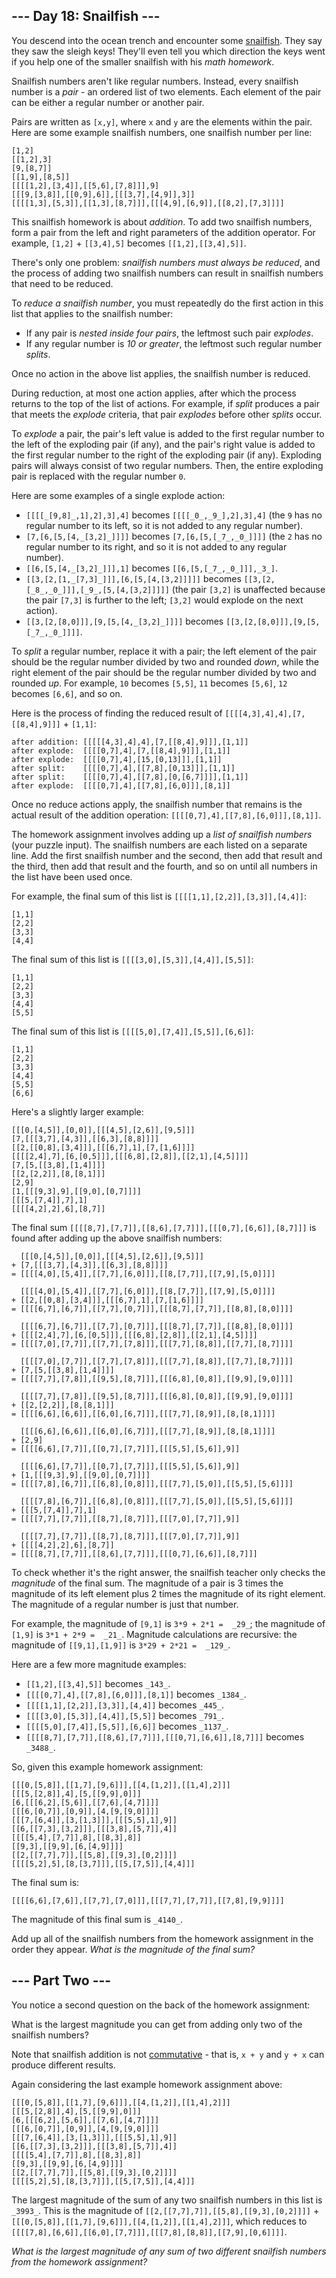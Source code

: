 ﻿## --- Day 18: Snailfish ---

You descend into the ocean trench and encounter some  [snailfish](https://en.wikipedia.org/wiki/Snailfish). They say they saw the sleigh keys! They'll even tell you which direction the keys went if you help one of the smaller snailfish with his  _math  homework_.

Snailfish numbers aren't like regular numbers. Instead, every snailfish number is a  _pair_  - an ordered list of two elements. Each element of the pair can be either a regular number or another pair.

Pairs are written as  `[x,y]`, where  `x`  and  `y`  are the elements within the pair. Here are some example snailfish numbers, one snailfish number per line:

```
[1,2]
[[1,2],3]
[9,[8,7]]
[[1,9],[8,5]]
[[[[1,2],[3,4]],[[5,6],[7,8]]],9]
[[[9,[3,8]],[[0,9],6]],[[[3,7],[4,9]],3]]
[[[[1,3],[5,3]],[[1,3],[8,7]]],[[[4,9],[6,9]],[[8,2],[7,3]]]]

```

This snailfish homework is about  _addition_. To add two snailfish numbers, form a pair from the left and right parameters of the addition operator. For example,  `[1,2]`  +  `[[3,4],5]`  becomes  `[[1,2],[[3,4],5]]`.

There's only one problem:  _snailfish numbers must always be reduced_, and the process of adding two snailfish numbers can result in snailfish numbers that need to be reduced.

To  _reduce a snailfish number_, you must repeatedly do the first action in this list that applies to the snailfish number:

-   If any pair is  _nested inside four pairs_, the leftmost such pair  _explodes_.
-   If any regular number is  _10 or greater_, the leftmost such regular number  _splits_.

Once no action in the above list applies, the snailfish number is reduced.

During reduction, at most one action applies, after which the process returns to the top of the list of actions. For example, if  _split_  produces a pair that meets the  _explode_  criteria, that pair  _explodes_  before other  _splits_  occur.

To  _explode_  a pair, the pair's left value is added to the first regular number to the left of the exploding pair (if any), and the pair's right value is added to the first regular number to the right of the exploding pair (if any). Exploding pairs will always consist of two regular numbers. Then, the entire exploding pair is replaced with the regular number  `0`.

Here are some examples of a single explode action:

-   `[[[[_[9,8]_,1],2],3],4]`  becomes  `[[[[_0_,_9_],2],3],4]`  (the  `9`  has no regular number to its left, so it is not added to any regular number).
-   `[7,[6,[5,[4,_[3,2]_]]]]`  becomes  `[7,[6,[5,[_7_,_0_]]]]`  (the  `2`  has no regular number to its right, and so it is not added to any regular number).
-   `[[6,[5,[4,_[3,2]_]]],1]`  becomes  `[[6,[5,[_7_,_0_]]],_3_]`.
-   `[[3,[2,[1,_[7,3]_]]],[6,[5,[4,[3,2]]]]]`  becomes  `[[3,[2,[_8_,_0_]]],[_9_,[5,[4,[3,2]]]]]`  (the pair  `[3,2]`  is unaffected because the pair  `[7,3]`  is further to the left;  `[3,2]`  would explode on the next action).
-   `[[3,[2,[8,0]]],[9,[5,[4,_[3,2]_]]]]`  becomes  `[[3,[2,[8,0]]],[9,[5,[_7_,_0_]]]]`.

To  _split_  a regular number, replace it with a pair; the left element of the pair should be the regular number divided by two and rounded  _down_, while the right element of the pair should be the regular number divided by two and rounded  _up_. For example,  `10`  becomes  `[5,5]`,  `11`  becomes  `[5,6]`,  `12`  becomes  `[6,6]`, and so on.

Here is the process of finding the reduced result of  `[[[[4,3],4],4],[7,[[8,4],9]]]`  +  `[1,1]`:

```
after addition: [[[[[4,3],4],4],[7,[[8,4],9]]],[1,1]]
after explode:  [[[[0,7],4],[7,[[8,4],9]]],[1,1]]
after explode:  [[[[0,7],4],[15,[0,13]]],[1,1]]
after split:    [[[[0,7],4],[[7,8],[0,13]]],[1,1]]
after split:    [[[[0,7],4],[[7,8],[0,[6,7]]]],[1,1]]
after explode:  [[[[0,7],4],[[7,8],[6,0]]],[8,1]]

```

Once no reduce actions apply, the snailfish number that remains is the actual result of the addition operation:  `[[[[0,7],4],[[7,8],[6,0]]],[8,1]]`.

The homework assignment involves adding up a  _list of snailfish numbers_  (your puzzle input). The snailfish numbers are each listed on a separate line. Add the first snailfish number and the second, then add that result and the third, then add that result and the fourth, and so on until all numbers in the list have been used once.

For example, the final sum of this list is  `[[[[1,1],[2,2]],[3,3]],[4,4]]`:

```
[1,1]
[2,2]
[3,3]
[4,4]

```

The final sum of this list is  `[[[[3,0],[5,3]],[4,4]],[5,5]]`:

```
[1,1]
[2,2]
[3,3]
[4,4]
[5,5]

```

The final sum of this list is  `[[[[5,0],[7,4]],[5,5]],[6,6]]`:

```
[1,1]
[2,2]
[3,3]
[4,4]
[5,5]
[6,6]

```

Here's a slightly larger example:

```
[[[0,[4,5]],[0,0]],[[[4,5],[2,6]],[9,5]]]
[7,[[[3,7],[4,3]],[[6,3],[8,8]]]]
[[2,[[0,8],[3,4]]],[[[6,7],1],[7,[1,6]]]]
[[[[2,4],7],[6,[0,5]]],[[[6,8],[2,8]],[[2,1],[4,5]]]]
[7,[5,[[3,8],[1,4]]]]
[[2,[2,2]],[8,[8,1]]]
[2,9]
[1,[[[9,3],9],[[9,0],[0,7]]]]
[[[5,[7,4]],7],1]
[[[[4,2],2],6],[8,7]]

```

The final sum  `[[[[8,7],[7,7]],[[8,6],[7,7]]],[[[0,7],[6,6]],[8,7]]]`  is found after adding up the above snailfish numbers:

```
  [[[0,[4,5]],[0,0]],[[[4,5],[2,6]],[9,5]]]
+ [7,[[[3,7],[4,3]],[[6,3],[8,8]]]]
= [[[[4,0],[5,4]],[[7,7],[6,0]]],[[8,[7,7]],[[7,9],[5,0]]]]

  [[[[4,0],[5,4]],[[7,7],[6,0]]],[[8,[7,7]],[[7,9],[5,0]]]]
+ [[2,[[0,8],[3,4]]],[[[6,7],1],[7,[1,6]]]]
= [[[[6,7],[6,7]],[[7,7],[0,7]]],[[[8,7],[7,7]],[[8,8],[8,0]]]]

  [[[[6,7],[6,7]],[[7,7],[0,7]]],[[[8,7],[7,7]],[[8,8],[8,0]]]]
+ [[[[2,4],7],[6,[0,5]]],[[[6,8],[2,8]],[[2,1],[4,5]]]]
= [[[[7,0],[7,7]],[[7,7],[7,8]]],[[[7,7],[8,8]],[[7,7],[8,7]]]]

  [[[[7,0],[7,7]],[[7,7],[7,8]]],[[[7,7],[8,8]],[[7,7],[8,7]]]]
+ [7,[5,[[3,8],[1,4]]]]
= [[[[7,7],[7,8]],[[9,5],[8,7]]],[[[6,8],[0,8]],[[9,9],[9,0]]]]

  [[[[7,7],[7,8]],[[9,5],[8,7]]],[[[6,8],[0,8]],[[9,9],[9,0]]]]
+ [[2,[2,2]],[8,[8,1]]]
= [[[[6,6],[6,6]],[[6,0],[6,7]]],[[[7,7],[8,9]],[8,[8,1]]]]

  [[[[6,6],[6,6]],[[6,0],[6,7]]],[[[7,7],[8,9]],[8,[8,1]]]]
+ [2,9]
= [[[[6,6],[7,7]],[[0,7],[7,7]]],[[[5,5],[5,6]],9]]

  [[[[6,6],[7,7]],[[0,7],[7,7]]],[[[5,5],[5,6]],9]]
+ [1,[[[9,3],9],[[9,0],[0,7]]]]
= [[[[7,8],[6,7]],[[6,8],[0,8]]],[[[7,7],[5,0]],[[5,5],[5,6]]]]

  [[[[7,8],[6,7]],[[6,8],[0,8]]],[[[7,7],[5,0]],[[5,5],[5,6]]]]
+ [[[5,[7,4]],7],1]
= [[[[7,7],[7,7]],[[8,7],[8,7]]],[[[7,0],[7,7]],9]]

  [[[[7,7],[7,7]],[[8,7],[8,7]]],[[[7,0],[7,7]],9]]
+ [[[[4,2],2],6],[8,7]]
= [[[[8,7],[7,7]],[[8,6],[7,7]]],[[[0,7],[6,6]],[8,7]]]

```

To check whether it's the right answer, the snailfish teacher only checks the  _magnitude_  of the final sum. The magnitude of a pair is 3 times the magnitude of its left element plus 2 times the magnitude of its right element. The magnitude of a regular number is just that number.

For example, the magnitude of  `[9,1]`  is  `3*9 + 2*1 =  _29_`; the magnitude of  `[1,9]`  is  `3*1 + 2*9 =  _21_`. Magnitude calculations are recursive: the magnitude of  `[[9,1],[1,9]]`  is  `3*29 + 2*21 =  _129_`.

Here are a few more magnitude examples:

-   `[[1,2],[[3,4],5]]`  becomes  `_143_`.
-   `[[[[0,7],4],[[7,8],[6,0]]],[8,1]]`  becomes  `_1384_`.
-   `[[[[1,1],[2,2]],[3,3]],[4,4]]`  becomes  `_445_`.
-   `[[[[3,0],[5,3]],[4,4]],[5,5]]`  becomes  `_791_`.
-   `[[[[5,0],[7,4]],[5,5]],[6,6]]`  becomes  `_1137_`.
-   `[[[[8,7],[7,7]],[[8,6],[7,7]]],[[[0,7],[6,6]],[8,7]]]`  becomes  `_3488_`.

So, given this example homework assignment:

```
[[[0,[5,8]],[[1,7],[9,6]]],[[4,[1,2]],[[1,4],2]]]
[[[5,[2,8]],4],[5,[[9,9],0]]]
[6,[[[6,2],[5,6]],[[7,6],[4,7]]]]
[[[6,[0,7]],[0,9]],[4,[9,[9,0]]]]
[[[7,[6,4]],[3,[1,3]]],[[[5,5],1],9]]
[[6,[[7,3],[3,2]]],[[[3,8],[5,7]],4]]
[[[[5,4],[7,7]],8],[[8,3],8]]
[[9,3],[[9,9],[6,[4,9]]]]
[[2,[[7,7],7]],[[5,8],[[9,3],[0,2]]]]
[[[[5,2],5],[8,[3,7]]],[[5,[7,5]],[4,4]]]

```

The final sum is:

```
[[[[6,6],[7,6]],[[7,7],[7,0]]],[[[7,7],[7,7]],[[7,8],[9,9]]]]
```

The magnitude of this final sum is  `_4140_`.

Add up all of the snailfish numbers from the homework assignment in the order they appear.  _What is the magnitude of the final sum?_

## --- Part Two ---

You notice a second question on the back of the homework assignment:

What is the largest magnitude you can get from adding only two of the snailfish numbers?

Note that snailfish addition is not  [commutative](https://en.wikipedia.org/wiki/Commutative_property)  - that is,  `x + y`  and  `y + x`  can produce different results.

Again considering the last example homework assignment above:

```
[[[0,[5,8]],[[1,7],[9,6]]],[[4,[1,2]],[[1,4],2]]]
[[[5,[2,8]],4],[5,[[9,9],0]]]
[6,[[[6,2],[5,6]],[[7,6],[4,7]]]]
[[[6,[0,7]],[0,9]],[4,[9,[9,0]]]]
[[[7,[6,4]],[3,[1,3]]],[[[5,5],1],9]]
[[6,[[7,3],[3,2]]],[[[3,8],[5,7]],4]]
[[[[5,4],[7,7]],8],[[8,3],8]]
[[9,3],[[9,9],[6,[4,9]]]]
[[2,[[7,7],7]],[[5,8],[[9,3],[0,2]]]]
[[[[5,2],5],[8,[3,7]]],[[5,[7,5]],[4,4]]]

```

The largest magnitude of the sum of any two snailfish numbers in this list is  `_3993_`. This is the magnitude of  `[[2,[[7,7],7]],[[5,8],[[9,3],[0,2]]]]`  +  `[[[0,[5,8]],[[1,7],[9,6]]],[[4,[1,2]],[[1,4],2]]]`, which reduces to  `[[[[7,8],[6,6]],[[6,0],[7,7]]],[[[7,8],[8,8]],[[7,9],[0,6]]]]`.

_What is the largest magnitude of any sum of two different snailfish numbers from the homework assignment?_